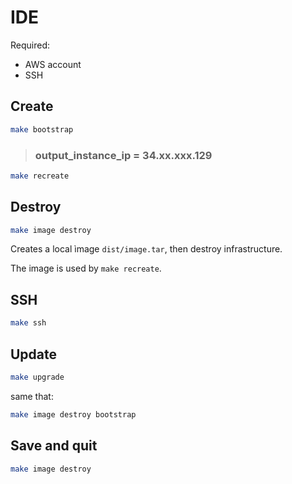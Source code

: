 # IDE

Required:

* AWS account
* SSH

## Create

```sh
make bootstrap
```

>### output_instance_ip = 34.xx.xxx.129

```sh
make recreate
```

## Destroy

```sh
make image destroy
```

Creates a local ìmage `dist/image.tar`, then destroy infrastructure.

The image is used by `make recreate`.

## SSH

```sh
make ssh
```

## Update

```sh
make upgrade
```

same that:

```sh
make image destroy bootstrap
```

## Save and quit

```sh
make image destroy
```
